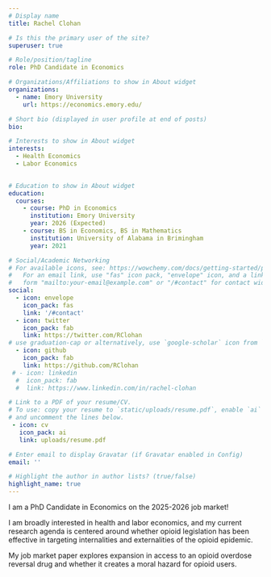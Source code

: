 ```yaml
---
# Display name
title: Rachel Clohan

# Is this the primary user of the site?
superuser: true

# Role/position/tagline
role: PhD Candidate in Economics

# Organizations/Affiliations to show in About widget
organizations:
  - name: Emory University
    url: https://economics.emory.edu/

# Short bio (displayed in user profile at end of posts)
bio: 

# Interests to show in About widget
interests:
  - Health Economics
  - Labor Economics
  

# Education to show in About widget
education:
  courses:
    - course: PhD in Economics
      institution: Emory University
      year: 2026 (Expected)
    - course: BS in Economics, BS in Mathematics 
      institution: University of Alabama in Brimingham
      year: 2021

# Social/Academic Networking
# For available icons, see: https://wowchemy.com/docs/getting-started/page-builder/#icons
#   For an email link, use "fas" icon pack, "envelope" icon, and a link in the
#   form "mailto:your-email@example.com" or "/#contact" for contact widget.
social:
  - icon: envelope
    icon_pack: fas
    link: '/#contact'
  - icon: twitter
    icon_pack: fab
    link: https://twitter.com/RClohan
# use graduation-cap or alternatively, use `google-scholar` icon from `ai` icon pack
  - icon: github
    icon_pack: fab
    link: https://github.com/RClohan
 # - icon: linkedin
  #  icon_pack: fab
  #  link: https://www.linkedin.com/in/rachel-clohan

# Link to a PDF of your resume/CV.
# To use: copy your resume to `static/uploads/resume.pdf`, enable `ai` icons in `params.toml`,
# and uncomment the lines below.
 - icon: cv
   icon_pack: ai
   link: uploads/resume.pdf

# Enter email to display Gravatar (if Gravatar enabled in Config)
email: ''

# Highlight the author in author lists? (true/false)
highlight_name: true
---
```


I am a PhD Candidate in Economics on the 2025-2026 job market!

I am broadly interested in health and labor economics, and my current research agenda is centered around whether opioid legislation has been effective in targeting internalities and externalities of the opioid epidemic.

My job market paper explores expansion in access to an opioid overdose reversal drug and whether it creates a moral hazard for opioid users.
